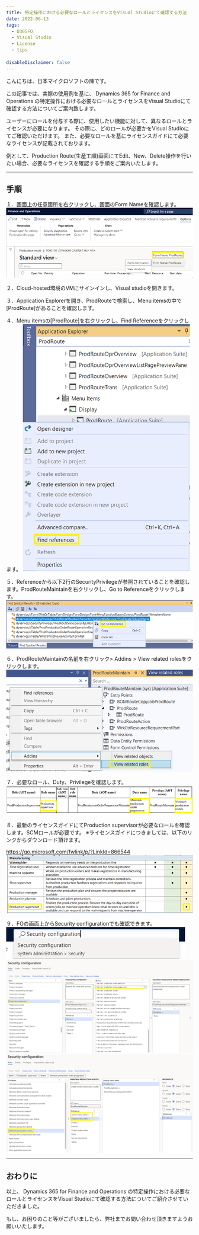 ```yaml
---
title: 特定操作における必要なロールとライセンスをVisual Studioにて確認する方法
date: 2022-06-13
tags:
  - D365FO
  - Visual Studio
  - License
  - tips

disableDisclaimer: false
---
```


こんにちは、日本マイクロソフトの陳です。

この記事では、実際の使用例を基に、 Dynamics 365 for Finance and Operations の特定操作における必要なロールとライセンスをVisual Studioにて確認する方法についてご案内致します。

<!-- more -->

ユーザーにロールを付与する際に、使用したい機能に対して、異なるロールとライセンスが必要になります。
その際に、どのロールが必要かをVisual Studioにてご確認いただけます。
また、必要なロールを基にライセンスガイドにて必要なライセンスが記載されております。

例として、Production Route(生産工順)画面にてEdit、New、Delete操作を行いたい場合、必要なライセンスを確認する手順をご案内いたします。

---
## 手順
１．画面上の任意箇所を右クリックし、画面のForm Nameを確認します。
![](./How-to-check-necessary-role-and-license/1.png)

２．Cloud-hosted環境のVMにサインインし、Visual studioを開きます。 

３．Application Explorerを開き、ProdRouteで検索し、Menu itemsの中で[ProdRoute]があることを確認します。 

４．Menu itemsの[ProdRoute]を右クリックし、Find Referenceをクリックします。 
![](./How-to-check-necessary-role-and-license/2.png)

５．Referenceから以下2行のSecurityPrivilegeが参照されていることを確認します。ProdRouteMaintainを右クリックし、Go to Referenceをクリックします。 
![](./How-to-check-necessary-role-and-license/3.png)

６．ProdRouteMaintainの名前を右クリック> Addins > View related rolesをクリックします。
![](./How-to-check-necessary-role-and-license/4.png)

７．必要なロール、Duty、Privilegeを確認します。
![](./How-to-check-necessary-role-and-license/5.png)

８．最新のライセンスガイドにてProduction supervisorが必要なロールを確認します。SCMロールが必要です。
※ライセンスガイドにつきましては、以下のリンクからダウンロード頂けます。

https://go.microsoft.com/fwlink/p/?LinkId=866544
![](./How-to-check-necessary-role-and-license/6.png)

９．FOの画面上からSecurity configurationでも確認できます。
![](./How-to-check-necessary-role-and-license/7.png)
![](./How-to-check-necessary-role-and-license/8.png)
![](./How-to-check-necessary-role-and-license/9.png)

---
## おわりに  

以上、 Dynamics 365 for Finance and Operations の特定操作における必要なロールとライセンスをVisual Studioにて確認する方法についてご紹介させていただきました。

もし、お困りのこと等がございましたら、弊社までお問い合わせ頂きますようお願いいたします。
